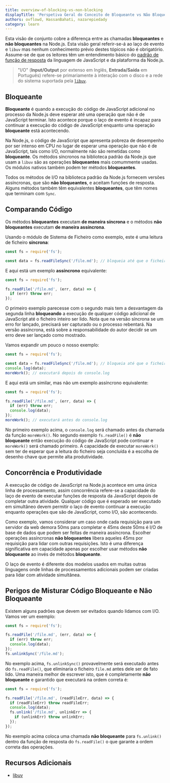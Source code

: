 ```yaml
---
title: overview-of-blocking-vs-non-blocking
displayTitle: 'Perspetiva Geral do Conceito de Bloqueante vs Não Bloqueante'
authors: ovflowd, HassanBahati, nazarepiedady
category: learn
---
```


Esta visão de conjunto cobre a diferença entre as chamadas **bloqueantes** e **não bloqueantes** na Node.js. Esta visão geral referir-se-á ao laço de evento e `libuv` mas nenhum conhecimento prévio destes tópicos não é obrigatório. Assume-se de que os leitores têm um entendimento básico do [padrão de função de resposta](/learn/javascript-asynchronous-programming-and-callbacks/) da linguagem de JavaScript e da plataforma da Node.js.

> "I/O" (**Input/Output** por extenso em Inglês, **Entrada/Saída** em Português) refere-se primariamente à interação com o disco e a rede do sistema suportada pela [`libuv`](https://libuv.org/).

## Bloqueante

**Bloqueante** é quando a execução do código de JavaScript adicional no processo da Node.js deve esperar até uma operação que não é de JavaScript terminar. Isto acontece porque o laço de evento é incapaz para continuar a execução do código de JavaScript enquanto uma operação **bloqueante** está acontecendo.

Na Node.js, o código de JavaScript que apresenta pobreza de desempenho por ser intenso em CPU no lugar de esperar uma operação que não é de JavaScript, tais como I/O, normalmente não são remetidas como **bloqueante**. Os métodos síncronos na biblioteca padrão da Node.js que usam a `libuv` são as operações **bloqueantes** mais comummente usadas. Os módulos nativos também podem ter métodos **bloqueantes**.

Todos os métodos de I/O na biblioteca padrão da Node.js fornecem versões assíncronas, que são **não bloqueantes**, e aceitam funções de resposta. Alguns métodos também têm equivalentes **bloqueantes**, que têm nomes que terminam com `Sync`.

## Comparando Código

Os métodos **bloqueantes** executam **de maneira síncrona** e o métodos **não bloqueantes** executam **de maneira assíncrona**.

Usando o módulo de Sistema de Ficheiro como exemplo, este é uma leitura de ficheiro **síncrona**:

```js
const fs = require('fs');

const data = fs.readFileSync('/file.md'); // bloqueia até que o ficheiro seja lido
```

E aqui está um exemplo **assíncrono** equivalente:

```js
const fs = require('fs');

fs.readFile('/file.md', (err, data) => {
  if (err) throw err;
});
```

O primeiro exemplo parecesse com o segundo mais tem a desvantagem da segunda linha **bloqueando** a execução de qualquer código adicional de JavaScript até o ficheiro inteiro ser lido. Nota que na versão síncrona se um erro for lançado, precisará ser capturado ou o processo rebentará. Na versão assíncrona, está sobre a responsabilidade do autor decidir se um erro deve ser lançado como mostrado.

Vamos expandir um pouco o nosso exemplo:

```js
const fs = require('fs');

const data = fs.readFileSync('/file.md'); // bloqueia até que o ficheiro seja lido
console.log(data);
moreWork(); // executará depois do console.log
```

E aqui está um similar, mas não um exemplo assíncrono equivalente:

```js
const fs = require('fs');

fs.readFile('/file.md', (err, data) => {
  if (err) throw err;
  console.log(data);
});
moreWork(); // executará antes do console.log
```

No primeiro exemplo acima, o `console.log` será chamado antes da chamada da função `moreWork()`. No segundo exemplo `fs.readFile()` é **não bloqueante** então execução do código de JavaScript pode continuar e `moreWork()` será chamado primeiro. A capacidade de executar `moreWork()` sem ter de esperar que a leitura do ficheiro seja concluída é a escolha de desenho chave que permite alta produtividade.

## Concorrência e Produtividade

A execução de código de JavaScript na Node.js acontece em uma única linha de processamento, assim concorrência refere-se a capacidade do laço de evento de executar funções de resposta da JavaScript depois de completar outra atividade. Qualquer código que é esperado ser executado em simultâneo devem permitir o laço de evento continuar a execução enquanto operações que são de JavaScript, como I/O, são acontecendo.

Como exemplo, vamos considerar um caso onde cada requisição para um servidor da web demora 50ms para completar e 45ms deste 50ms é I/O de base de dados que podem ser feitas de maneira assíncrona. Escolher operações assíncronas **não bloqueantes** libera aqueles 45ms por requisição para lidar com outras requisições. Isto é uma diferença significativa em capacidade apenas por escolher usar métodos **não bloqueante** ao invés de métodos **bloqueante**.

O laço de evento é diferente dos modelos usados em muitas outras linguagens onde linhas de processamentos adicionais podem ser criadas para lidar com atividade simultânea.

## Perigos de Misturar Código Bloqueante e Não Bloqueante

Existem alguns padrões que devem ser evitados quando lidamos com I/O. Vamos ver um exemplo:

```js
const fs = require('fs');

fs.readFile('/file.md', (err, data) => {
  if (err) throw err;
  console.log(data);
});
fs.unlinkSync('/file.md');
```

No exemplo acima, `fs.unlinkSync()` provavelmente será executado antes do `fs.readFile()`, que eliminaria o ficheiro `file.md` antes dele ser de fato lido. Uma maneira melhor de escrever isto, que é completamente **não bloqueante** e garantido que executará na ordem correta é:

```js
const fs = require('fs');

fs.readFile('/file.md', (readFileErr, data) => {
  if (readFileErr) throw readFileErr;
  console.log(data);
  fs.unlink('/file.md', unlinkErr => {
    if (unlinkErr) throw unlinkErr;
  });
});
```

No exemplo acima coloca uma chamada **não bloqueante** para `fs.unlink()` dentro da função de resposta do `fs.readFile()` o que garante a ordem correta das operações.

## Recursos Adicionais

* [libuv](https://libuv.org/)
